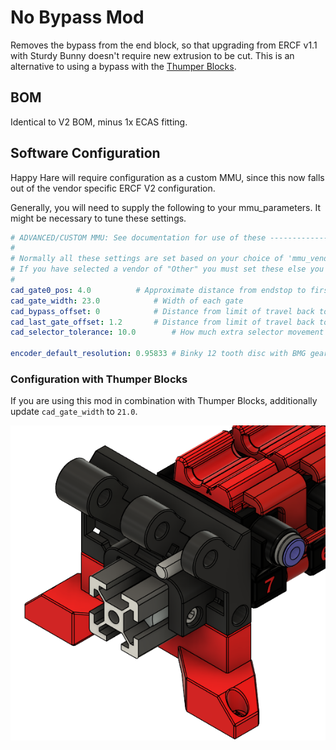 # No Bypass Mod

Removes the bypass from the end block, so that upgrading from ERCF v1.1 with Sturdy Bunny doesn't require new extrusion to be cut.
This is an alternative to using a bypass with the [Thumper Blocks](../../kieraneglin/Thumper-Blocks).

## BOM

Identical to V2 BOM, minus 1x ECAS fitting.

## Software Configuration

Happy Hare will require configuration as a custom MMU, since this now falls out of the vendor specific ERCF V2 configuration.

Generally, you will need to supply the following to your mmu_parameters. It might be necessary to tune these settings.

```yaml
# ADVANCED/CUSTOM MMU: See documentation for use of these ----------------------------------------------------------------
#
# Normally all these settings are set based on your choice of 'mmu_vendor' and 'mmu_version', but they can be overridden.
# If you have selected a vendor of "Other" you must set these else you will get arbitary ERCFv1.1 defaults.
#
cad_gate0_pos: 4.0			# Approximate distance from endstop to first gate. Used for rough calibration only
cad_gate_width: 23.0			# Width of each gate
cad_bypass_offset: 0			# Distance from limit of travel back to the bypass (ERCF v2.0)
cad_last_gate_offset: 1.2		# Distance from limit of travel back to last gate
cad_selector_tolerance: 10.0 		# How much extra selector movement to allow

encoder_default_resolution: 0.95833 # Binky 12 tooth disc with BMG gear
```

### Configuration with Thumper Blocks
If you are using this mod in combination with Thumper Blocks, additionally update `cad_gate_width` to `21.0`.

![Render](Assets/no_bypass.png)